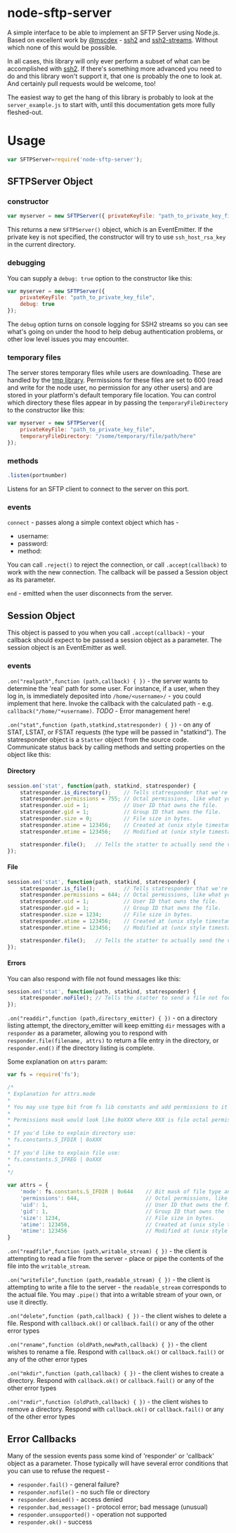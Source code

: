 
# node-sftp-server

A simple interface to be able to implement an SFTP Server using Node.js. Based 
on excellent work by [@mscdex](https://github.com/mscdex) - [ssh2](https://github.com/mscdex/ssh2) and [ssh2-streams](https://github.com/mscdex/ssh2-streams). Without
which none of this would be possible.

In all cases, this library will only ever perform a subset of what can be 
accomplished with [ssh2](https://github.com/mscdex/ssh2). If there's something more advanced you need
to do and this library won't support it, that one is probably the one to look 
at. And certainly pull requests would be welcome, too!

The easiest way to get the hang of this library is probably to look at the 
`server_example.js` to start with, until this documentation gets more fully
fleshed-out.

# Usage

```js
var SFTPServer=require('node-sftp-server');
```

## SFTPServer Object

### constructor

```js
var myserver = new SFTPServer({ privateKeyFile: "path_to_private_key_file" });
```

This returns a new `SFTPServer()` object, which is an EventEmitter. If the private
key is not specified, the constructor will try to use `ssh_host_rsa_key` in the current directory.

### debugging

You can supply a `debug: true` option to the constructor like this:

```js
var myserver = new SFTPServer({
    privateKeyFile: "path_to_private_key_file",
    debug: true
});
```

The `debug` option turns on console logging for SSH2 streams so you can see what's going on under the
hood to help debug authentication problems, or other low level issues you may encounter. 

### temporary files

The server stores temporary files while users are downloading. These are handled by the [tmp library](https://www.npmjs.com/package/tmp).
Permissions for these files are set to 600 (read and write for the node user, no permission for any other users) and 
are stored in your platform's default temporary file location. You can control which directory these files appear in
by passing the `temporaryFileDirectory` to the constructor like this:

```js
var myserver = new SFTPServer({
    privateKeyFile: "path_to_private_key_file",
    temporaryFileDirectory: "/some/temporary/file/path/here"
});
```

### methods 
```js
.listen(portnumber)
```
Listens for an SFTP client to connect to the server on this port.

### events
`connect` - passes along a simple context object which has - 

- username: 
- password:
- method: 

You can call `.reject()` to reject the connection, or call `.accept(callback)`
to work with the new connection. The callback will be passed a Session object
as its parameter.

`end` - emitted when the user disconnects from the server.

## Session Object

This object is passed to you when you call `.accept(callback)` - your callback
should expect to be passed a session object as a parameter. The session object
is an EventEmitter as well.

### events

`.on("realpath",function (path,callback) { })` - the server wants to determine the 'real' path
for some user. For instance, if a user, when they log in, is immediately deposited
into `/home/<username>/` - you could implement that here. Invoke the callback 
with the calculated path - e.g. `callback("/home/"+username)`.  *TODO* - Error 
management here!

`.on("stat",function (path,statkind,statresponder) { })` - on any of STAT, LSTAT, or FSTAT
requests (the type will be passed in "statkind"). The statresponder object is a `Statter`
object from the source code. Communicate status back by calling methods and setting properties
on the object like this:

#### Directory
```js
session.on('stat', function(path, statkind, statresponder) {
    statresponder.is_directory();    // Tells statresponder that we're describing a directory.
    statresponder.permissions = 755; // Octal permissions, like what you'd send to a chmod command
    statresponder.uid = 1;           // User ID that owns the file.
    statresponder.gid = 1;           // Group ID that owns the file.
    statresponder.size = 0;          // File size in bytes.
    statresponder.atime = 123456;    // Created at (unix style timestamp in seconds-from-epoch).
    statresponder.mtime = 123456;    // Modified at (unix style timestamp in seconds-from-epoch).

    statresponder.file();   // Tells the statter to actually send the values above down the wire.
});
```

#### File
```js
session.on('stat', function(path, statkind, statresponder) {
    statresponder.is_file();         // Tells statresponder that we're describing a file.
    statresponder.permissions = 644; // Octal permissions, like what you'd send to a chmod command
    statresponder.uid = 1;           // User ID that owns the file.
    statresponder.gid = 1;           // Group ID that owns the file.
    statresponder.size = 1234;       // File size in bytes.
    statresponder.atime = 123456;    // Created at (unix style timestamp in seconds-from-epoch).
    statresponder.mtime = 123456;    // Modified at (unix style timestamp in seconds-from-epoch).

    statresponder.file();   // Tells the statter to actually send the values above down the wire.
});
```

#### Errors

You can also respond with file not found messages like this:

```js
session.on('stat', function(path, statkind, statresponder) {
    statresponder.noFile(); // Tells the statter to send a file not found stat down the wire.
});
```

`.on("readdir",function (path,directory_emitter) { })` - on a directory listing attempt, the
directory_emitter will keep emitting `dir` messages with a `responder` as a
parameter, allowing you to respond with `responder.file(filename, attrs)` to return
a file entry in the directory, or `responder.end()` if the directory listing
is complete.

Some explanation on `attrs` param:
```js
var fs = require('fs');

/*
* Explanation for attrs.mode 
* 
* You may use type bit from fs lib constants and add permissions to it
* 
* Permissions mask would look like 0oXXX where XXX is file octal permissions
* 
* If you'd like to explain directory use:
* fs.constants.S_IFDIR | 0oXXX
* 
* If you'd like to explain file use:
* fs.constants.S_IFREG | 0oXXX
* 
*/

var attrs = {
	'mode': fs.constants.S_IFDIR | 0o644 	// Bit mask of file type and permissions 
	'permissions': 644, 					// Octal permissions, like what you'd send to a chmod command
	'uid': 1, 								// User ID that owns the file.
	'gid': 1, 								// Group ID that owns the file.
	'size': 1234, 							// File size in bytes.
	'atime': 123456, 						// Created at (unix style timestamp in seconds-from-epoch).
	'mtime': 123456 						// Modified at (unix style timestamp in seconds-from-epoch).
}

```

`.on("readfile",function (path,writable_stream) { })` - the client is attempting to read a file
from the server - place or pipe the contents of the file into the `writable_stream`.

`.on("writefile",function (path,readable_stream) { })` - the client is attempting to write a 
file to the server - the `readable_stream` corresponds to the actual file. You
may `.pipe()` that into a writable stream of your own, or use it directly.

`.on("delete",function (path,callback) { })` - the client wishes to delete a file. Respond with
`callback.ok()` or `callback.fail()` or any of the other error types

`.on("rename",function (oldPath,newPath,callback) { })` - the client wishes to rename a file. Respond with
`callback.ok()` or `callback.fail()` or any of the other error types

`.on("mkdir",function (path,callback) { })` - the client wishes to create a directory. Respond with
`callback.ok()` or `callback.fail()` or any of the other error types

`.on("rmdir",function (oldPath,callback) { })` - the client wishes to remove a directory. Respond with
`callback.ok()` or `callback.fail()` or any of the other error types

## Error Callbacks

Many of the session events pass some kind of 'responder' or 'callback' object
as a parameter. Those typically will have several error conditions that you can
use to refuse the request - 

- `responder.fail()` - general failure?
- `responder.nofile()` - no such file or directory
- `responder.denied()` - access denied
- `responder.bad_message()` - protocol error; bad message (unusual)
- `responder.unsupported()` - operation not supported
- `responder.ok()` - success
